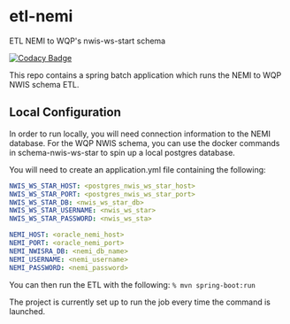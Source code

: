 # etl-nemi
ETL NEMI to WQP's nwis-ws-start schema

[![Codacy Badge](https://api.codacy.com/project/badge/Grade/4f3a8349e427482cb5c25ba89f7344a5)](https://www.codacy.com/app/usgs_wma_dev/etl-nemi?utm_source=github.com&amp;utm_medium=referral&amp;utm_content=NWQMC/etl-nemi&amp;utm_campaign=Badge_Grade)

This repo contains a spring batch application which runs the NEMI to WQP NWIS schema
ETL. 

## Local Configuration
In order to run locally, you will need connection information to the NEMI database. For the WQP NWIS schema, you can use the docker commands in schema-nwis-ws-star to spin up a local postgres database.

You will need to create an application.yml file containing the following:
```yaml
NWIS_WS_STAR_HOST: <postgres_nwis_ws_star_host>
NWIS_WS_STAR_PORT: <postgres_nwis_ws_star_port>
NWIS_WS_STAR_DB: <nwis_ws_star_db>
NWIS_WS_STAR_USERNAME: <nwis_ws_star>
NWIS_WS_STAR_PASSWORD: <nwis_ws_sta>

NEMI_HOST: <oracle_nemi_host>
NEMI_PORT: <oracle_nemi_port>
NEMI_NWISRA_DB: <nemi_db_name>
NEMI_USERNAME: <nemi_username>
NEMI_PASSWORD: <nemi_password>
```

You can then run the ETL with the following:
```% mvn spring-boot:run```

The project is currently set up to run the job every time the command is launched.